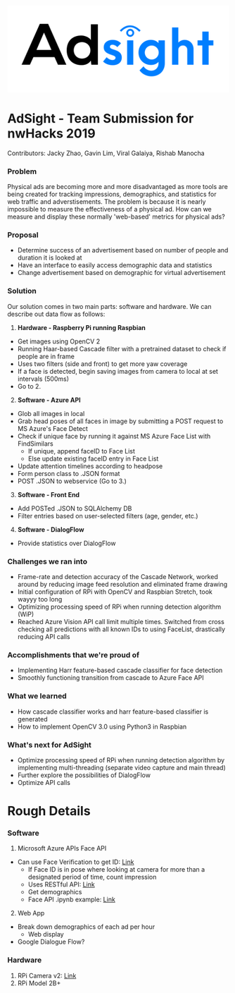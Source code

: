 ![Adsight](Resources/logo_alpha.png)

# AdSight - Team Submission for nwHacks 2019
Contributors: Jacky Zhao, Gavin Lim, Viral Galaiya, Rishab Manocha

### Problem
Physical ads are becoming more and more disadvantaged as more tools are being created for tracking impressions, demographics, and statistics for web traffic and adverstisements. The problem is because it is nearly impossible to measure the effectiveness of a physical ad. How can we measure and display these normally 'web-based' metrics for physical ads?

### Proposal
* Determine success of an advertisement based on number of people and duration it is looked at
* Have an interface to easily access demographic data and statistics
* Change advertisement based on demographic for virtual advertisement

### Solution
Our solution comes in two main parts: software and hardware. We can describe out data flow as follows:
1. **Hardware - Raspberry Pi running Raspbian**
  - Get images using OpenCV 2
  - Running Haar-based Cascade filter with a pretrained dataset to check if people are in frame
  - Uses two filters (side and front) to get more yaw coverage
  - If a face is detected, begin saving images from camera to local at set intervals (500ms)
  - Go to 2.
2. **Software - Azure API**
  - Glob all images in local
  - Grab head poses of all faces in image by submitting a POST request to MS Azure's Face Detect
  - Check if unique face by running it against MS Azure Face List with FindSimilars
    - If unique, append faceID to Face List
    - Else update existing faceID entry in Face List
  - Update attention timelines according to headpose
  - Form person class to .JSON format
  - POST .JSON to webservice (Go to 3.)
3. **Software - Front End**
  - Add POSTed .JSON to SQLAlchemy DB
  - Filter entries based on user-selected filters (age, gender, etc.)
4. **Software - DialogFlow**
  - Provide statistics over DialogFlow
  
### Challenges we ran into
 * Frame-rate and detection accuracy of the Cascade Network, worked around by reducing image feed resolution and eliminated frame drawing
 * Initial configuration of RPi with OpenCV and Raspbian Stretch, took wayyy too long
 * Optimizing processing speed of RPi when running detection algorithm (WiP)
 * Reached Azure Vision API call limit multiple times. Switched from cross checking all predictions with all known IDs to using FaceList, drastically reducing API calls

### Accomplishments that we're proud of
 * Implementing Harr feature-based cascade classifier for face detection
 * Smoothly functioning transition from cascade to Azure Face API

### What we learned
 * How cascade classifier works and harr feature-based classifier is generated
 * How to implement OpenCV 3.0 using Python3 in Raspbian

### What's next for AdSight
 * Optimize processing speed of RPi when running detection algorithm by implementing multi-threading (separate video capture and main thread) 
 * Further explore the possibilities of DialogFlow
 * Optimize API calls

# Rough Details
### Software
1. Microsoft Azure APIs Face API
  - Can use Face Verification to get ID: [Link](https://azure.microsoft.com/en-gb/services/cognitive-services/face/#verification)
    - If Face ID is in pose where looking at camera for more than a designated period of time, count impression
    - Uses RESTful API: [Link](https://docs.microsoft.com/en-gb/azure/cognitive-services/face/QuickStarts/Python)
    - Get demographics
    - Face API .ipynb example: [Link](https://hub.mybinder.org/user/microsoft-cogni-vices-notebooks-yyu0i5ow/notebooks/FaceAPI.ipynb)
2. Web App
  - Break down demographics of each ad per hour
    - Web display
  - Google Dialogue Flow?

### Hardware
1. RPi Camera v2: [Link](https://www.raspberrypi.org/products/camera-module-v2/)
2. RPi Model 2B+